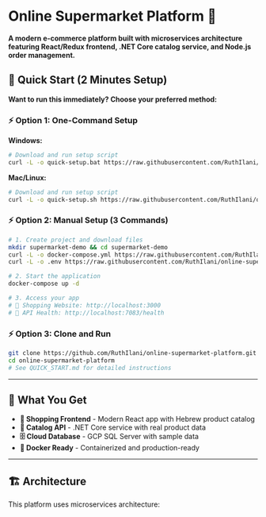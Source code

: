 # Online Supermarket Platform 🛒

**A modern e-commerce platform built with microservices architecture featuring React/Redux frontend, .NET Core catalog service, and Node.js order management.**

## 🚀 Quick Start (2 Minutes Setup)

**Want to run this immediately? Choose your preferred method:**

### ⚡ Option 1: One-Command Setup

**Windows:**
```bash
# Download and run setup script
curl -L -o quick-setup.bat https://raw.githubusercontent.com/RuthIlani/online-supermarket-platform/main/quick-setup.bat && quick-setup.bat
```

**Mac/Linux:**
```bash
# Download and run setup script
curl -L -o quick-setup.sh https://raw.githubusercontent.com/RuthIlani/online-supermarket-platform/main/quick-setup.sh && chmod +x quick-setup.sh && ./quick-setup.sh
```

### ⚡ Option 2: Manual Setup (3 Commands)

```bash
# 1. Create project and download files
mkdir supermarket-demo && cd supermarket-demo
curl -L -o docker-compose.yml https://raw.githubusercontent.com/RuthIlani/online-supermarket-platform/main/infrastructure/docker-compose.hub.yml
curl -L -o .env https://raw.githubusercontent.com/RuthIlani/online-supermarket-platform/main/infrastructure/.env

# 2. Start the application
docker-compose up -d

# 3. Access your app
# 🛒 Shopping Website: http://localhost:3000
# 🔧 API Health: http://localhost:7083/health
```

### ⚡ Option 3: Clone and Run

```bash
git clone https://github.com/RuthIlani/online-supermarket-platform.git
cd online-supermarket-platform
# See QUICK_START.md for detailed instructions
```

---

## 📱 What You Get

- **🛒 Shopping Frontend** - Modern React app with Hebrew product catalog
- **🔧 Catalog API** - .NET Core service with real product data
- **🗄️ Cloud Database** - GCP SQL Server with sample data
- **🐳 Docker Ready** - Containerized and production-ready

---

## 🏗️ Architecture

This platform uses microservices architecture:
